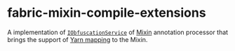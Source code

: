 # fabric-mixin-compile-extensions

A implementation of [`IObfuscationService`](https://github.com/FabricMC/Mixin/blob/main/src/ap/java/org/spongepowered/tools/obfuscation/service/IObfuscationService.java) of [Mixin](https://github.com/FabricMC/Mixin) annotation processor that brings the support of [Yarn mapping](https://github.com/FabricMC/yarn) to the Mixin.

